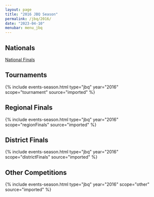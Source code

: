 ```yaml
---
layout: page
title: "2016 JBQ Season"
permalink: /jbq/2016/
date: "2023-04-10"
menubar: menu_jbq
---
```


## Nationals
<a href="{% link _pages/jbq/2016/nationals.md %}" class="button is-primary">National Finals</a>

## Tournaments

{% include events-season.html type="jbq" year="2016" scope="tournament" source="imported" %}

## Regional Finals

{% include events-season.html type="jbq" year="2016" scope="regionFinals" source="imported" %}

## District Finals

{% include events-season.html type="jbq" year="2016" scope="districtFinals" source="imported" %}

## Other Competitions

{% include events-season.html type="jbq" year="2016" scope="other" source="imported" %}